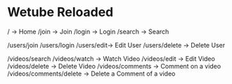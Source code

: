 # Wetube Reloaded

<!-- Global Router -->

/ -> Home
/join -> Join
/login -> Login
/search -> Search

<!-- User Router -->

/users/join
/users/login
/users/edit-> Edit User
/users/delete -> Delete User

<!-- Video Router -->

/videos/search
/videos/watch -> Watch Video
/videos/edit -> Edit Video
/videos/delete -> Delete Video
/videos/comments -> Comment on a video
/videos/comments/delete -> Delete a Comment of a video

